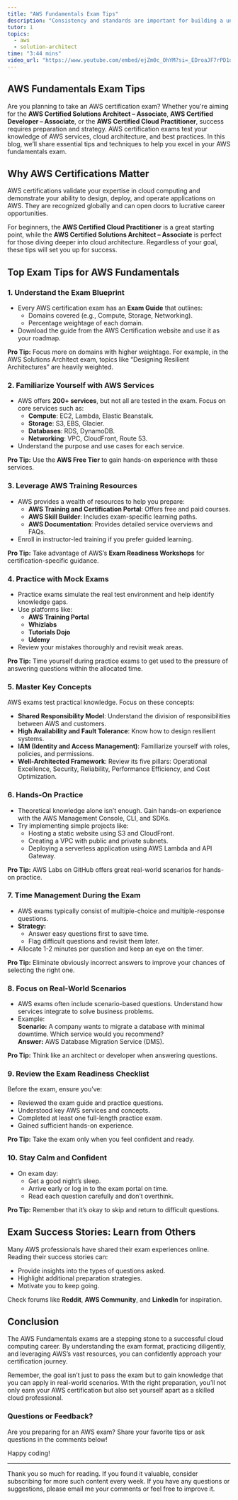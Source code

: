 ```yaml
---
title: "AWS Fundamentals Exam Tips"
description: "Consistency and standards are important for building a unified design language and help the user know what to expect from our product and how to use it. However, this does not mean sacrificing the user experience. In this sense, the context and needs of our users are priorities when developing our solutions."
tutor: 1
topics:
  - aws
  - solution-architect
time: "3:44 mins"
video_url: "https://www.youtube.com/embed/ejZm0c_OhYM?si=_EDroaJF7rPD1dvL"
---
```


## AWS Fundamentals Exam Tips

Are you planning to take an AWS certification exam? Whether you're aiming for the **AWS Certified Solutions Architect – Associate**, **AWS Certified Developer – Associate**, or the **AWS Certified Cloud Practitioner**, success requires preparation and strategy. AWS certification exams test your knowledge of AWS services, cloud architecture, and best practices. In this blog, we’ll share essential tips and techniques to help you excel in your AWS fundamentals exam.



## Why AWS Certifications Matter

AWS certifications validate your expertise in cloud computing and demonstrate your ability to design, deploy, and operate applications on AWS. They are recognized globally and can open doors to lucrative career opportunities.

For beginners, the **AWS Certified Cloud Practitioner** is a great starting point, while the **AWS Certified Solutions Architect – Associate** is perfect for those diving deeper into cloud architecture. Regardless of your goal, these tips will set you up for success.



## Top Exam Tips for AWS Fundamentals

### 1. **Understand the Exam Blueprint**
   - Every AWS certification exam has an **Exam Guide** that outlines:
     - Domains covered (e.g., Compute, Storage, Networking).
     - Percentage weightage of each domain.
   - Download the guide from the AWS Certification website and use it as your roadmap.

   **Pro Tip:** Focus more on domains with higher weightage. For example, in the AWS Solutions Architect exam, topics like “Designing Resilient Architectures” are heavily weighted.



### 2. **Familiarize Yourself with AWS Services**
   - AWS offers **200+ services**, but not all are tested in the exam. Focus on core services such as:
     - **Compute**: EC2, Lambda, Elastic Beanstalk.
     - **Storage**: S3, EBS, Glacier.
     - **Databases**: RDS, DynamoDB.
     - **Networking**: VPC, CloudFront, Route 53.
   - Understand the purpose and use cases for each service.

   **Pro Tip:** Use the **AWS Free Tier** to gain hands-on experience with these services.



### 3. **Leverage AWS Training Resources**
   - AWS provides a wealth of resources to help you prepare:
     - **AWS Training and Certification Portal**: Offers free and paid courses.
     - **AWS Skill Builder**: Includes exam-specific learning paths.
     - **AWS Documentation**: Provides detailed service overviews and FAQs.
   - Enroll in instructor-led training if you prefer guided learning.

   **Pro Tip:** Take advantage of AWS’s **Exam Readiness Workshops** for certification-specific guidance.



### 4. **Practice with Mock Exams**
   - Practice exams simulate the real test environment and help identify knowledge gaps.
   - Use platforms like:
     - **AWS Training Portal**
     - **Whizlabs**
     - **Tutorials Dojo**
     - **Udemy**
   - Review your mistakes thoroughly and revisit weak areas.

   **Pro Tip:** Time yourself during practice exams to get used to the pressure of answering questions within the allocated time.



### 5. **Master Key Concepts**
   AWS exams test practical knowledge. Focus on these concepts:
   - **Shared Responsibility Model**: Understand the division of responsibilities between AWS and customers.
   - **High Availability and Fault Tolerance**: Know how to design resilient systems.
   - **IAM (Identity and Access Management)**: Familiarize yourself with roles, policies, and permissions.
   - **Well-Architected Framework**: Review its five pillars: Operational Excellence, Security, Reliability, Performance Efficiency, and Cost Optimization.



### 6. **Hands-On Practice**
   - Theoretical knowledge alone isn’t enough. Gain hands-on experience with the AWS Management Console, CLI, and SDKs.
   - Try implementing simple projects like:
     - Hosting a static website using S3 and CloudFront.
     - Creating a VPC with public and private subnets.
     - Deploying a serverless application using AWS Lambda and API Gateway.

   **Pro Tip:** AWS Labs on GitHub offers great real-world scenarios for hands-on practice.



### 7. **Time Management During the Exam**
   - AWS exams typically consist of multiple-choice and multiple-response questions.
   - **Strategy:**
     - Answer easy questions first to save time.
     - Flag difficult questions and revisit them later.
   - Allocate 1-2 minutes per question and keep an eye on the timer.

   **Pro Tip:** Eliminate obviously incorrect answers to improve your chances of selecting the right one.



### 8. **Focus on Real-World Scenarios**
   - AWS exams often include scenario-based questions. Understand how services integrate to solve business problems.
   - Example:  
     **Scenario:** A company wants to migrate a database with minimal downtime. Which service would you recommend?  
     **Answer:** AWS Database Migration Service (DMS).

   **Pro Tip:** Think like an architect or developer when answering questions.



### 9. **Review the Exam Readiness Checklist**
   Before the exam, ensure you’ve:
   - Reviewed the exam guide and practice questions.
   - Understood key AWS services and concepts.
   - Completed at least one full-length practice exam.
   - Gained sufficient hands-on experience.

   **Pro Tip:** Take the exam only when you feel confident and ready.



### 10. **Stay Calm and Confident**
   - On exam day:
     - Get a good night’s sleep.
     - Arrive early or log in to the exam portal on time.
     - Read each question carefully and don’t overthink.

   **Pro Tip:** Remember that it’s okay to skip and return to difficult questions.



## Exam Success Stories: Learn from Others

Many AWS professionals have shared their exam experiences online. Reading their success stories can:
- Provide insights into the types of questions asked.
- Highlight additional preparation strategies.
- Motivate you to keep going.

Check forums like **Reddit**, **AWS Community**, and **LinkedIn** for inspiration.



## Conclusion

The AWS Fundamentals exams are a stepping stone to a successful cloud computing career. By understanding the exam format, practicing diligently, and leveraging AWS’s vast resources, you can confidently approach your certification journey.

Remember, the goal isn’t just to pass the exam but to gain knowledge that you can apply in real-world scenarios. With the right preparation, you’ll not only earn your AWS certification but also set yourself apart as a skilled cloud professional.



### Questions or Feedback?

Are you preparing for an AWS exam? Share your favorite tips or ask questions in the comments below!


Happy coding!








---

Thank you so much for reading. If you found it valuable, consider subscribing for more such content every week. If you have any questions or suggestions, please email me your comments or feel free to improve it.